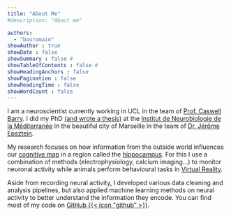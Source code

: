 ```yaml
---
title: "About Me"
#description: "About me"

authors:
  - "bouromain"
showAuthor : true 
showDate : false
showSummary : false #
showTableOfContents : false #
showHeadingAnchors : false
showPagination : false
showReadingTime : false
showWordCount : false
---
```


I am a neuroscientist currently working in UCL in the team of [Prof. Caswell Barry](https://barry-lab.com/). I did my PhD [(and wrote a thesis)](https://www.theses.fr/en/2019AIXM0299) at the [Institut de Neurobiologie de la Méditerranée](https://www.inmed.fr/en) in the beautiful city of Marseille in the team of [Dr. Jérôme Epsztein](https://www.inmed.fr/en/neuronal-coding-of-space-and-memory).


My research focuses on how information from the outside world influences our [cognitive map](https://en.wikipedia.org/wiki/Cognitive_map) in a region called the [hippocampus](http://www.scholarpedia.org/article/Hippocampus). For this I use a combination of methods (electrophysiology, calcium imaging...) to monitor neuronal activity while animals perform behavioural tasks in [Virtual Reality](https://www.youtube.com/watch?v=1DJOTEDBA2c).

Aside from recording neural activity, I developed various data cleaning and analysis pipelines, but also applied machine learning methods on neural activity to better understand the information they encode. You can find most of my code on [GitHub {{< icon "github" >}}](https://github.com/bouromain).


<!-- My previous/current work mostly focussed on the following questions:
- How our cognitive map adapts its resolution to the availability of sensory information in an environment? 
- How the brain stores a high number of "maps" without mixing them

In collaboration with others, I've also studied:
- neurons activated sequentially during behaviour are "reactivated" during rest
- [phase coding](https://en.wikipedia.org/wiki/Phase_precession) of neurons is affected by novelty 
-  How neuroscience and artificial intelligence can  -->

